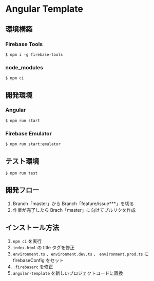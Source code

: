 # Angular Template

## 環境構築

### Firebase Tools

```shell
$ npm i -g firebase-tools
```

### node_modules

```shell
$ npm ci
```

## 開発環境

### Angular

```shell
$ npm run start
```

### Firebase Emulator

```shell
$ npm run start:emulator
```

## テスト環境

```shell
$ npm run test
```

## 開発フロー

1. Branch「master」から Branch「feature/issue\*\*\*」を切る
2. 作業が完了したら Brach「master」に向けてプルリクを作成

## インストール方法

1. `npm ci` を実行
2. `index.html` の title タグを修正
3. `environment.ts` 、`environment.dev.ts` 、 `environment.prod.ts` に firebaseConfig をセット
4. `.firebaserc` を修正
5. `angular-template` を新しいプロジェクトコードに置換
